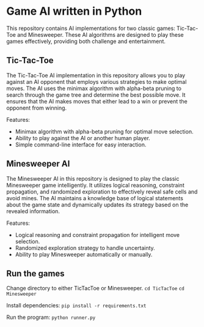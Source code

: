 # Game AI written in Python

This repository contains AI implementations for two classic games: Tic-Tac-Toe and Minesweeper. These AI algorithms are designed to play these games effectively, providing both challenge and entertainment.

## Tic-Tac-Toe

The Tic-Tac-Toe AI implementation in this repository allows you to play against an AI opponent that employs various strategies to make optimal moves. The AI uses the minimax algorithm with alpha-beta pruning to search through the game tree and determine the best possible move. It ensures that the AI makes moves that either lead to a win or prevent the opponent from winning.

Features:
- Minimax algorithm with alpha-beta pruning for optimal move selection.
- Ability to play against the AI or another human player.
- Simple command-line interface for easy interaction.

## Minesweeper AI

The Minesweeper AI in this repository is designed to play the classic Minesweeper game intelligently. It utilizes logical reasoning, constraint propagation, and randomized exploration to effectively reveal safe cells and avoid mines. The AI maintains a knowledge base of logical statements about the game state and dynamically updates its strategy based on the revealed information.

Features:
- Logical reasoning and constraint propagation for intelligent move selection.
- Randomized exploration strategy to handle uncertainty.
- Ability to play Minesweeper automatically or manually.

## Run the games

Change directory to either TicTacToe or Minesweeper.
`cd TicTacToe`
`cd Minesweeper`

Install dependencies:
`pip install -r requirements.txt`

Run the program:
`python runner.py`